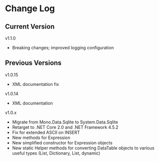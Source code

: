 # Change Log

## Current Version

v1.1.0

- Breaking changes; improved logging configuration

## Previous Versions

v1.0.15

- XML documentation fix

v1.0.14

- XML documentation

v1.0.x

- Migrate from Mono.Data.Sqlite to System.Data.Sqlite 
- Retarget to .NET Core 2.0 and .NET Framework 4.5.2
- Fix for extended ASCII on INSERT
- New methods for Expression
- New simplified constructor for Expression objects
- New static Helper methods for converting DataTable objects to various useful types (List<Dictionary>, Dictionary, List<dynamic>, dynamic)

